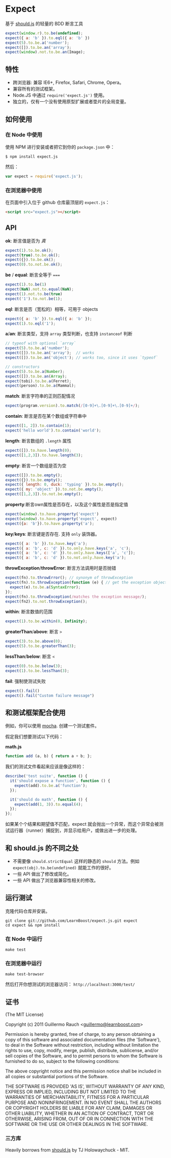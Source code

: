 # Expect

基于 [should.js](http://github.com/visionmedia/should.js) 的轻量的 BDD 断言工具

```js
expect(window.r).to.be(undefined);
expect({ a: 'b' }).to.eql({ a: 'b' })
expect(5).to.be.a('number');
expect([]).to.be.an('array');
expect(window).not.to.be.an(Image);
```

## 特性

- 跨浏览器: 兼容 IE6+, Firefox, Safari, Chrome, Opera。
- 兼容所有的测试框架。
- Node.JS 中通过 `require('expect.js')` 使用。
- 独立的，仅有一个没有使用原型扩展或者垫片的全局变量。

## 如何使用

### 在 Node 中使用

使用 NPM 进行安装或者把它到你的 `package.json` 中：

```
$ npm install expect.js
```

然后：

```js
var expect = require('expect.js');
```

### 在浏览器中使用

在页面中引入位于 github 仓库最顶层的 `expect.js`：

```html
<script src="expect.js"></script>
```

## API

**ok**: 断言值是否为 _真_ 

```js
expect(1).to.be.ok();
expect(true).to.be.ok();
expect({}).to.be.ok();
expect(0).to.not.be.ok();
```

**be** / **equal**: 断言全等于 `===`

```js
expect(1).to.be(1)
expect(NaN).not.to.equal(NaN);
expect(1).not.to.be(true)
expect('1').to.not.be(1);
```

**eql**: 断言是否（宽松的）相等，可用于 objects 

```js
expect({ a: 'b' }).to.eql({ a: 'b' });
expect(1).to.eql('1');
```

**a**/**an**: 断言类型，支持 `array` 类型判断，也支持 `instanceof` 判断

```js
// typeof with optional `array`
expect(5).to.be.a('number');
expect([]).to.be.an('array');  // works
expect([]).to.be.an('object'); // works too, since it uses `typeof`

// constructors
expect(5).to.be.a(Number);
expect([]).to.be.an(Array);
expect(tobi).to.be.a(Ferret);
expect(person).to.be.a(Mammal);
```

**match**: 断言字符串的正则匹配情况

```js
expect(program.version).to.match(/[0-9]+\.[0-9]+\.[0-9]+/);
```

**contain**: 断言是否在某个数组或字符串中

```js
expect([1, 2]).to.contain(1);
expect('hello world').to.contain('world');
```

**length**: 断言数组的 `.length` 属性

```js
expect([]).to.have.length(0);
expect([1,2,3]).to.have.length(3);
```

**empty**: 断言一个数组是否为空

```js
expect([]).to.be.empty();
expect({}).to.be.empty();
expect({ length: 0, duck: 'typing' }).to.be.empty();
expect({ my: 'object' }).to.not.be.empty();
expect([1,2,3]).to.not.be.empty();
```

**property**:断言own属性是否存在，以及这个属性是否是指定值

```js
expect(window).to.have.property('expect')
expect(window).to.have.property('expect', expect)
expect({a: 'b'}).to.have.property('a');
```

**key**/**keys**: 断言键是否存在. 支持 `only` 装饰器。

```js
expect({ a: 'b' }).to.have.key('a');
expect({ a: 'b', c: 'd' }).to.only.have.keys('a', 'c');
expect({ a: 'b', c: 'd' }).to.only.have.keys(['a', 'c']);
expect({ a: 'b', c: 'd' }).to.not.only.have.key('a');
```

**throwException**/**throwError**: 断言方法调用时是否抛错

```js
expect(fn).to.throwError(); // synonym of throwException
expect(fn).to.throwException(function (e) { // get the exception object
  expect(e).to.be.a(SyntaxError);
});
expect(fn).to.throwException(/matches the exception message/);
expect(fn2).to.not.throwException();
```

**within**: 断言数值的范围

```js
expect(1).to.be.within(0, Infinity);
```

**greaterThan**/**above**: 断言 `>`

```js
expect(3).to.be.above(0);
expect(5).to.be.greaterThan(3);
```

**lessThan**/**below**: 断言 `<`

```js
expect(0).to.be.below(3);
expect(1).to.be.lessThan(3);
```

**fail**: 强制使测试失败

```js
expect().fail()
expect().fail("Custom failure message")
```

## 和测试框架配合使用

例如，你可以使用
[mocha](http://github.com/visionmedia/mocha).
创建一个测试套件。

假定我们想要测试以下代码：

**math.js**

```js
function add (a, b) { return a + b; };
```

我们的测试文件看起来应该是像这样的：

```js
describe('test suite', function () {
  it('should expose a function', function () {
    expect(add).to.be.a('function');
  });

  it('should do math', function () {
    expect(add(1, 3)).to.equal(4);
  });
});
```

如果某个个结果和期望值不匹配，expect 就会抛出一个异常，而这个异常会被测试运行器（runner）捕捉到，并显示给用户，或做出进一步的处理。

## 和 should.js 的不同之处

- 不需要像 `should.strictEqual` 这样的静态的 `should` 方法。例如 `expect(obj).to.be(undefined)` 就能工作的很好。
- 一些 API 做出了修改或简化。
- 一些 API 做出了浏览器兼容性相关的修改。

## 运行测试

克隆代码仓库并安装。

```
git clone git://github.com/LearnBoost/expect.js.git expect
cd expect && npm install
```

### 在 Node 中运行

`make test`

### 在浏览器中运行

`make test-browser`

然后打开你想测试的浏览器访问： `http://localhost:3000/test/`

## 证书

(The MIT License)

Copyright (c) 2011 Guillermo Rauch &lt;guillermo@learnboost.com&gt;

Permission is hereby granted, free of charge, to any person obtaining
a copy of this software and associated documentation files (the
'Software'), to deal in the Software without restriction, including
without limitation the rights to use, copy, modify, merge, publish,
distribute, sublicense, and/or sell copies of the Software, and to
permit persons to whom the Software is furnished to do so, subject to
the following conditions:

The above copyright notice and this permission notice shall be
included in all copies or substantial portions of the Software.

THE SOFTWARE IS PROVIDED 'AS IS', WITHOUT WARRANTY OF ANY KIND,
EXPRESS OR IMPLIED, INCLUDING BUT NOT LIMITED TO THE WARRANTIES OF
MERCHANTABILITY, FITNESS FOR A PARTICULAR PURPOSE AND NONINFRINGEMENT.
IN NO EVENT SHALL THE AUTHORS OR COPYRIGHT HOLDERS BE LIABLE FOR ANY
CLAIM, DAMAGES OR OTHER LIABILITY, WHETHER IN AN ACTION OF CONTRACT,
TORT OR OTHERWISE, ARISING FROM, OUT OF OR IN CONNECTION WITH THE
SOFTWARE OR THE USE OR OTHER DEALINGS IN THE SOFTWARE.

### 三方库

Heavily borrows from [should.js](http://github.com/visionmedia/should.js) by TJ
Holowaychuck - MIT.